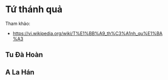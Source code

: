 # Tứ thánh quả

Tham khảo:

- <https://vi.wikipedia.org/wiki/T%E1%BB%A9_th%C3%A1nh_qu%E1%BA%A3>

## Tu Đà Hoàn

## 

## A La Hán
